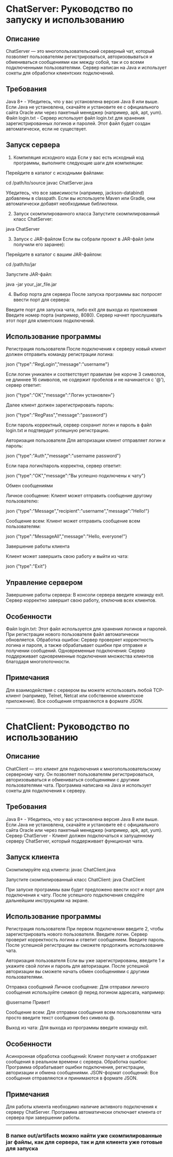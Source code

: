 # ChatServer: Руководство по запуску и использованию

## Описание
ChatServer — это многопользовательский серверный чат, который позволяет пользователям регистрироваться, авторизовываться и обмениваться сообщениями как между собой, так и со всеми подключенными пользователями. Сервер написан на Java и использует сокеты для обработки клиентских подключений.

## Требования
Java 8+ - Убедитесь, что у вас установлена версия Java 8 или выше. Если Java не установлена, скачайте и установите ее с официального сайта Oracle или через пакетный менеджер (например, apk, apt, yum).
Файл login.txt - Сервер использует файл login.txt для хранения зарегистрированных логинов и паролей. Этот файл будет создан автоматически, если не существует.

## Запуск сервера
1. Компиляция исходного кода
Если у вас есть исходный код программы, выполните следующие шаги для компиляции:

Перейдите в каталог с исходными файлами:

cd /path/to/source
javac ChatServer.java

Убедитесь, что все зависимости (например, jackson-databind) добавлены в classpath. Если вы используете Maven или Gradle, они автоматически добавят необходимые библиотеки.

2. Запуск скомпилированного класса
Запустите скомпилированный класс ChatServer:

java ChatServer

3. Запуск с JAR-файлом
Если вы собрали проект в JAR-файл (или получили его заранее):

Перейдите в каталог с вашим JAR-файлом:

cd /path/to/jar

Запустите JAR-файл:

java -jar your_jar_file.jar

4. Выбор порта для сервера
После запуска программы вас попросят ввести порт для сервера:

Введите порт для запуска чата, либо exit для выхода из приложения
Введите номер порта (например, 8080). Сервер начнет прослушивать этот порт для клиентских подключений.

## Использование программы

Регистрация пользователя
После подключения к серверу новый клиент должен отправить команду регистрации логина:

json
{"type":"RegLogin","message":"username"}

Если логин уникален и соответствует правилам (не короче 3 символов, не длиннее 16 символов, не содержит пробелов и не начинается с '@'), сервер ответит:

json
{"type":"OK","message":"Логин установлен"}

Далее клиент должен зарегистрировать пароль:

json
{"type":"RegPass","message":"password"}

Если пароль корректный, сервер сохранит логин и пароль в файл login.txt и подтвердит успешную регистрацию.

Авторизация пользователя
Для авторизации клиент отправляет логин и пароль:

json
{"type":"Auth","message":"username password"}

Если пара логин/пароль корректна, сервер ответит:

json
{"type":"OK","message":"Вы успешно подключены к чату"}

Обмен сообщениями

Личное сообщение: Клиент может отправить сообщение другому пользователю:

json
{"type":"Message","recipient":"username","message":"Hello!"}

Сообщение всем: Клиент может отправить сообщение всем пользователям:

json
{"type":"MessageAll","message":"Hello, everyone!"}

Завершение работы клиента

Клиент может завершить свою работу и выйти из чата:

json
{"type":"Exit"}

## Управление сервером

Завершение работы сервера: В консоли сервера введите команду exit. Сервер корректно завершит свою работу, отключив всех клиентов.

## Особенности

Файл login.txt: Этот файл используется для хранения логинов и паролей. При регистрации нового пользователя файл автоматически обновляется.
Обработка ошибок: Сервер проверяет корректность логина и пароля, а также обрабатывает ошибки при отправке и получении сообщений.
Одновременные подключения: Сервер поддерживает одновременные подключения множества клиентов благодаря многопоточности.

## Примечания

Для взаимодействия с сервером вы можете использовать любой TCP-клиент (например, Telnet, Netcat или собственное клиентское приложение).
Все сообщения отправляются в формате JSON.


------------------------------------


# ChatClient: Руководство по использованию

## Описание

ChatClient — это клиент для подключения к многопользовательскому серверному чату. Он позволяет пользователям регистрироваться, авторизовываться и обмениваться сообщениями с другими пользователями чата. Программа написана на Java и использует сокеты для подключения к серверу.

## Требования

Java 8+ - Убедитесь, что у вас установлена версия Java 8 или выше. Если Java не установлена, скачайте и установите её с официального сайта Oracle или через пакетный менеджер (например, apk, apt, yum).
Сервер ChatServer - Клиент должен подключаться к запущенному серверу ChatServer, который поддерживает функционал чата.

## Запуск клиента

Скомпилируйте код клиента:
javac ChatClient.java

Запустите скомпилированный класс ChatClient:
java ChatClient

При запуске программы вам будет предложено ввести хост и порт для подключения к чату. После успешного подключения следуйте дальнейшим инструкциям на экране.

## Использование программы

Регистрация пользователя
При первом подключении введите 2, чтобы зарегистрировать нового пользователя.
Введите логин. Сервер проверит корректность логина и ответит сообщением.
Введите пароль. После успешной регистрации вы сможете продолжить использование чата.

Авторизация пользователя
Если вы уже зарегистрированы, введите 1 и укажите свой логин и пароль для авторизации.
После успешной авторизации вы сможете начать обмен сообщениями с другими пользователями.

Отправка сообщений
Личное сообщение: Для отправки личного сообщения используйте символ @ перед логином адресата, например:

@username Привет!

Сообщение всем: Для отправки сообщения всем пользователям чата просто введите текст сообщения без символа @.

Выход из чата: Для выхода из программы введите команду exit.

## Особенности

Асинхронная обработка сообщений: Клиент получает и отображает сообщения в реальном времени с сервера.
Обработка ошибок: Программа обрабатывает ошибки подключения, регистрации, авторизации и обмена сообщениями.
JSON-формат сообщений: Все сообщения отправляются и принимаются в формате JSON.

## Примечания

Для работы клиента необходимо наличие активного подключения к серверу ChatServer.
Программа автоматически отключает клиента от сервера при завершении работы.


------------------------------------

### В папке out/artifacts можно найти уже скомпилированные jar файлы, как для сервера, так и для клиента уже готовые для запуска
